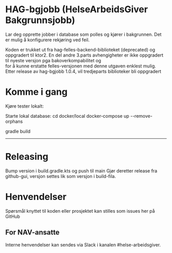 HAG-bgjobb (HelseArbeidsGiver Bakgrunnsjobb)
================

Lar deg opprette jobber i database som polles og kjører i bakgrunnen.
Det er mulig å konfigurere rekjøring ved feil.

Koden er trukket ut fra hag-felles-backend-biblioteket (deprecated) og oppgradert til ktor2.
En del andre 3.parts avhengigheter er ikke oppgradert til nyeste versjon pga bakoverkompabilitet og  
for å kunne erstatte felles-versjonen med denne utgaven enklest mulig. 
Etter release av hag-bgjobb 1.0.4, vil tredjeparts biblioteker bli oppgradert 

# Komme i gang

Kjøre tester lokalt:

Starte lokal database:
cd docker/local
docker-compose up --remove-orphans

gradle build

---

# Releasing
Bump version i build.gradle.kts og push til main
Gjør deretter release fra github-gui, versjon settes lik som versjon i build-fila.

# Henvendelser

Spørsmål knyttet til koden eller prosjektet kan stilles som issues her på GitHub


## For NAV-ansatte

Interne henvendelser kan sendes via Slack i kanalen #helse-arbeidsgiver.